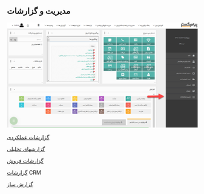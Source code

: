 ﻿## مدیریت و گزارشات

![](MngmentAndReports.png)

[گزارشات عملکردی](Functional-reports%2FFunctional-reports.md)

[گزارشهای تحلیلی](Analysis-reports%2FAnalysis-reports.md)

[گزارشات فروش](Sales-reports%2FSales-reports.md)

[گزارشات](reports-crm%2Freports-crm.md) CRM

[گزارش ساز](Report-Builder%2FReport-Builder.md)


